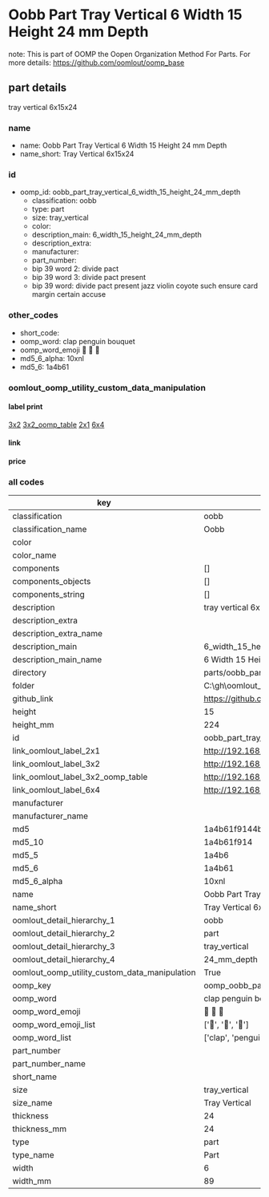 # Oobb Part Tray Vertical 6 Width 15 Height 24 mm Depth  

note: This is part of OOMP the Oopen Organization Method For Parts. For more details: https://github.com/oomlout/oomp_base

##  part details
  



tray vertical 6x15x24



### name
* name: Oobb Part Tray Vertical 6 Width 15 Height 24 mm Depth
* name_short: Tray Vertical 6x15x24 
### id
* oomp_id: oobb_part_tray_vertical_6_width_15_height_24_mm_depth
  * classification: oobb
  * type: part
  * size: tray_vertical
  * color: 
  * description_main: 6_width_15_height_24_mm_depth
  * description_extra: 
  * manufacturer: 
  * part_number: 
  * bip 39 word 2: divide pact
  * bip 39 word 3: divide pact present
  * bip 39 word: divide pact present jazz violin coyote such ensure card margin certain accuse

### other_codes
* short_code: 
* oomp_word: clap penguin bouquet
* oomp_word_emoji :clap: :penguin: :bouquet:
* md5_6_alpha: 10xnl
* md5_6: 1a4b61






### oomlout_oomp_utility_custom_data_manipulation
#### label print
[3x2](http://192.168.1.245:1112/?label=oomp%2010xnl)
[3x2_oomp_table](http://192.168.1.108:1112/?label=oomp%2010xnl)
[2x1](http://192.168.1.242:1112/?label=oomp%2010xnl)
[6x4](http://192.168.1.55:1112/?label=oomp%2010xnl)    

#### link

                              

#### price







### all codes 
| key | value |  
| --- | --- |  
| classification | oobb |  
| classification_name | Oobb |  
| color |  |  
| color_name |  |  
| components | [] |  
| components_objects | [] |  
| components_string | [] |  
| description | tray vertical 6x15x24 |  
| description_extra |  |  
| description_extra_name |  |  
| description_main | 6_width_15_height_24_mm_depth |  
| description_main_name | 6 Width 15 Height 24 mm Depth |  
| directory | parts/oobb_part_tray_vertical_6_width_15_height_24_mm_depth |  
| folder | C:\gh\oomlout_oobb_version_4_generated_parts\parts\oobb_part_tray_vertical_6_width_15_height_24_mm_depth |  
| github_link | https://github.com/oomlout/oomlout_oomp_part_src/tree/main/parts/oobb_part_tray_vertical_6_width_15_height_24_mm_depth |  
| height | 15 |  
| height_mm | 224 |  
| id | oobb_part_tray_vertical_6_width_15_height_24_mm_depth |  
| link_oomlout_label_2x1 | http://192.168.1.242:1112/?label=oomp%2010xnl |  
| link_oomlout_label_3x2 | http://192.168.1.245:1112/?label=oomp%2010xnl |  
| link_oomlout_label_3x2_oomp_table | http://192.168.1.108:1112/?label=oomp%2010xnl |  
| link_oomlout_label_6x4 | http://192.168.1.55:1112/?label=oomp%2010xnl |  
| manufacturer |  |  
| manufacturer_name |  |  
| md5 | 1a4b61f9144b5b0cc6fa27775427a9ff |  
| md5_10 | 1a4b61f914 |  
| md5_5 | 1a4b6 |  
| md5_6 | 1a4b61 |  
| md5_6_alpha | 10xnl |  
| name | Oobb Part Tray Vertical 6 Width 15 Height 24 mm Depth |  
| name_short | Tray Vertical 6x15x24  |  
| oomlout_detail_hierarchy_1 | oobb |  
| oomlout_detail_hierarchy_2 | part |  
| oomlout_detail_hierarchy_3 | tray_vertical |  
| oomlout_detail_hierarchy_4 | 24_mm_depth |  
| oomlout_oomp_utility_custom_data_manipulation | True |  
| oomp_key | oomp_oobb_part_tray_vertical_6_width_15_height_24_mm_depth |  
| oomp_word | clap penguin bouquet |  
| oomp_word_emoji | :clap: :penguin: :bouquet: |  
| oomp_word_emoji_list | [':clap:', ':penguin:', ':bouquet:'] |  
| oomp_word_list | ['clap', 'penguin', 'bouquet'] |  
| part_number |  |  
| part_number_name |  |  
| short_name |  |  
| size | tray_vertical |  
| size_name | Tray Vertical |  
| thickness | 24 |  
| thickness_mm | 24 |  
| type | part |  
| type_name | Part |  
| width | 6 |  
| width_mm | 89 |  
